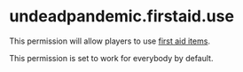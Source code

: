 # undeadpandemic.firstaid.use

This permission will allow players to use [first aid items](../../items/first-aid-items/).

This permission is set to work for everybody by default.
